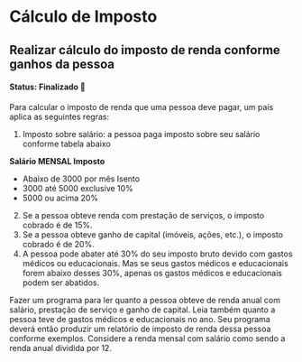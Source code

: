 # Cálculo de Imposto
## Realizar cálculo do imposto de renda conforme ganhos da pessoa
<h4 align="left">  
  Status: Finalizado 🚀
</h4>

Para calcular o imposto de renda que uma pessoa deve pagar, um país aplica as seguintes regras:
1) Imposto sobre salário: a pessoa paga imposto sobre seu salário conforme tabela abaixo

**Salário MENSAL Imposto**
<!--tr-->
  * Abaixo de 3000 por mês Isento
  * 3000 até 5000 exclusive 10%
  * 5000 ou acima 20%
<!--tr-->

2) Se a pessoa obteve renda com prestação de serviços, o imposto cobrado é de 15%.
3) Se a pessoa obteve ganho de capital (imóveis, ações, etc.), o imposto cobrado é de 20%.
4) A pessoa pode abater até 30% do seu imposto bruto devido com gastos médicos ou educacionais. Mas
se seus gastos médicos e educacionais forem abaixo desses 30%, apenas os gastos médicos e
educacionais podem ser abatidos.

Fazer um programa para ler quanto a pessoa obteve de renda anual com salário, prestação de serviço e
ganho de capital. Leia também quanto a pessoa teve de gastos médicos e educacionais no ano. Seu
programa deverá então produzir um relatório de imposto de renda dessa pessoa conforme exemplos.
Considere a renda mensal com salário como sendo a renda anual dividida por 12.
